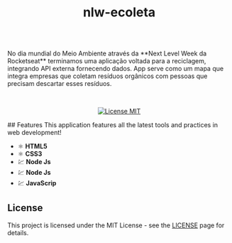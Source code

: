 # <h1 align="center">nlw-ecoleta</h1>
<br>
<br>
<p>No dia mundial do Meio Ambiente através da **Next Level Week da Rocketseat** terminamos uma aplicação voltada para a reciclagem, 
  integrando API externa fornecendo dados. App serve como um mapa que integra empresas que coletam resíduos orgânicos com pessoas que     precisam descartar esses resíduos.</p>
  <br>
  
<p align="center">
  <a href="https://opensource.org/licenses/MIT">
    <img src="https://img.shields.io/badge/License-MIT-blue.svg" alt="License MIT">
  </a>
</p>
## Features
This application features all the latest tools and practices in web development!

- ⚛️ **HTML5** 
- ⚛️ **CSS3**
- 💹 **Node Js**
- 💹 **Node Js**
- 💹 **JavaScrip**

## License

This project is licensed under the MIT License - see the [LICENSE](https://opensource.org/licenses/MIT) page for details.

